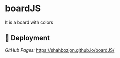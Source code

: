 # boardJS
It is a board with colors
## 📌 Deployment
<em>GitHub Pages: </em> https://shahbozjon.github.io/boardJS/
